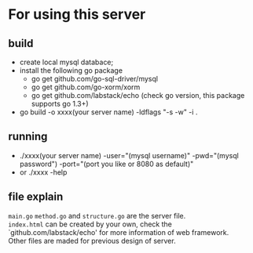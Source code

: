 For using this server
==========================
build
-----------------------------------
* create local mysql databace;
* install the following go package
  * go get github.com/go-sql-driver/mysql
  * go get github.com/go-xorm/xorm
  * go get github.com/labstack/echo (check go version, this package supports go 1.3+)
* go build -o xxxx(your server name) -ldflags "-s -w" -i .

running
------------------------------------
* ./xxxx(your server name) -user="(mysql username)" -pwd="(mysql password") -port="(port you like or 8080 as default)"
* or ./xxxx -help 

file explain
------------------------------------
`main.go` `method.go` and `structure.go` are the server file.<br>
`index.html` can be created by your own, check the `github.com/labstack/echo' for more information of web framework.<br>
Other files are maded for previous design of server.
